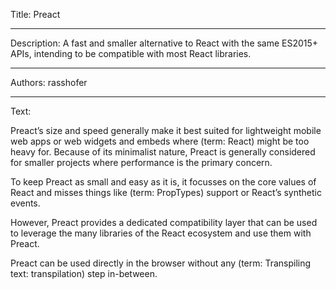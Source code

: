 Title: Preact

-----

Description: A fast and smaller alternative to React with the same ES2015+ APIs, intending to be compatible with most React libraries.

-----

Authors: rasshofer

-----

Text:

Preact’s size and speed generally make it best suited for lightweight mobile web apps or web widgets and embeds where (term: React) might be too heavy for. Because of its minimalist nature, Preact is generally considered for smaller projects where performance is the primary concern.

To keep Preact as small and easy as it is, it focusses on the core values of React and misses things like (term: PropTypes) support or React’s synthetic events.

However, Preact provides a dedicated compatibility layer that can be used to leverage the many libraries of the React ecosystem and use them with Preact.

Preact can be used directly in the browser without any (term: Transpiling text: transpilation) step in-between.
